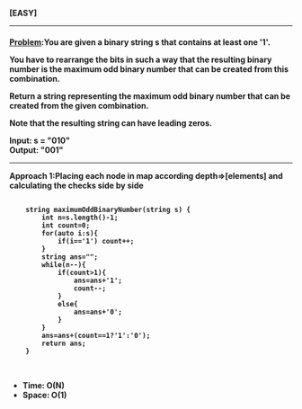 <b>[EASY]</b>
<br/>

<hr/>

<h4><a href="https://leetcode.com/problems/maximum-odd-binary-number/description/?envType=daily-question&envId=2024-03-01">Problem</a>:You are given a binary string s that contains at least one '1'.

You have to rearrange the bits in such a way that the resulting binary number is the maximum odd binary number that can be created from this combination.

Return a string representing the maximum odd binary number that can be created from the given combination.

Note that the resulting string can have leading zeros.

<b>Input:</b> s = "010"<br>
<b>Output:</b> "001"<br>

<hr>
<b>Approach 1:Placing each node in map according depth=>[elements] and calculating the checks side by side</b>

<br/>

```

    string maximumOddBinaryNumber(string s) {
        int n=s.length()-1;
        int count=0;
        for(auto i:s){
            if(i=='1') count++;
        }
        string ans="";
        while(n--){
            if(count>1){
                ans=ans+'1';
                count--;
            }
            else{
                ans=ans+'0';
            }
        }
        ans=ans+(count==1?'1':'0');
        return ans;
    }

```

<br/>
<ul>
<li>Time: O(N) </li>
<li>Space: O(1) </li>
</ul>

